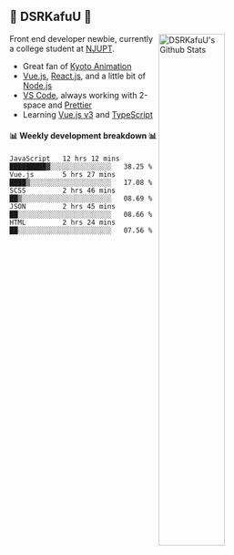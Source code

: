 ## 🍥 DSRKafuU 🍥

<img align="right" alt="DSRKafuU's Github Stats" width="48%" src="https://github-readme-stats.vercel.app/api?username=dsrkafuu&count_private=true&show_icons=true&title_color=7793cc&icon_color=7793cc&text_color=595858&bg_color=ffffff" />

Front end developer newbie, currently a college student at [NJUPT](https://www.njupt.edu.cn).

- Great fan of [Kyoto Animation](https://www.kyotoanimation.co.jp)
- [Vue.js](https://vuejs.org), [React.js](https://reactjs.org), and a little bit of [Node.js](https://nodejs.org)
- [VS Code](https://code.visualstudio.com), always working with 2-space and [Prettier](https://prettier.io)
- Learning [Vue.js v3](https://v3.vuejs.org) and [TypeScript](https://www.typescriptlang.org)

#### :bar_chart: Weekly development breakdown :bar_chart:

<!--START_SECTION:waka-->
```text
JavaScript   12 hrs 12 mins  █████████▓░░░░░░░░░░░░░░░   38.25 % 
Vue.js       5 hrs 27 mins   ████▒░░░░░░░░░░░░░░░░░░░░   17.08 % 
SCSS         2 hrs 46 mins   ██▒░░░░░░░░░░░░░░░░░░░░░░   08.69 % 
JSON         2 hrs 45 mins   ██░░░░░░░░░░░░░░░░░░░░░░░   08.66 % 
HTML         2 hrs 24 mins   ██░░░░░░░░░░░░░░░░░░░░░░░   07.56 % 
```
<!--END_SECTION:waka-->
